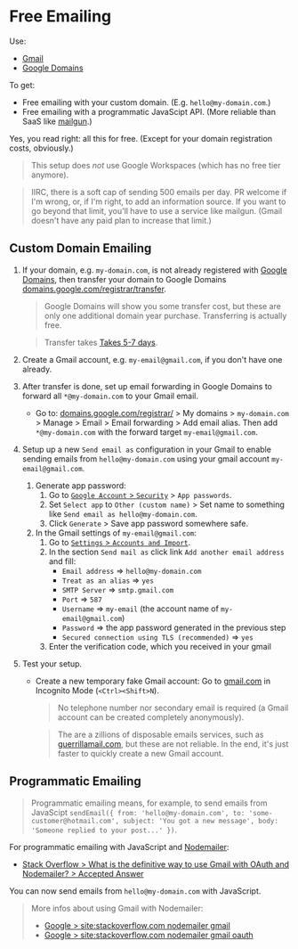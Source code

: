 # Free Emailing

Use:
 - [Gmail](https://gmail.com/)
 - [Google Domains](https://domains.google.com/)

To get:
 - Free emailing with your custom domain. (E.g. `hello@my-domain.com`.)
 - Free emailing with a programmatic JavaScipt API. (More reliable than SaaS like [mailgun](https://www.mailgun.com/).)

Yes, you read right: all this for free. (Except for your domain registration costs, obviously.)

> This setup does *not* use Google Workspaces (which has no free tier anymore).

> IIRC, there is a soft cap of sending 500 emails per day. PR welcome if I'm wrong, or, if I'm right, to add an information source.
> If you want to go beyond that limit, you'll have to use a service like mailgun. (Gmail doesn't have any paid plan to increase that limit.)

## Custom Domain Emailing

1. If your domain, e.g. `my-domain.com`, is not already registered with [Google Domains](https://domains.google.com/), then transfer your domain to Google Domains [domains.google.com/registrar/transfer](https://domains.google.com/registrar/transfer).
   > Google Domains will show you some transfer cost, but these are only one additional domain year purchase. Transferring is actually free.

   > Transfer takes [Takes 5-7 days](https://support.google.com/domains/answer/9003220?hl=en&ref_topic=9003137).
1. Create a Gmail account, e.g. `my-email@gmail.com`, if you don't have one already.
1. After transfer is done, set up email forwarding in Google Domains to forward all `*@my-domain.com` to your Gmail email.
   - Go to: [domains.google.com/registrar/](https://domains.google.com/registrar/) > My domains > `my-domain.com` > Manage > Email > Email forwarding > Add email alias. Then add `*@my-domain.com` with the forward target `my-email@gmail.com`.
1. Setup up a new `Send email as` configuration in your Gmail to enable sending emails from `hello@my-domain.com` using your gmail account `my-email@gmail.com`.
   1. Generate app password:
      1. Go to [`Google Account` > `Security`](https://myaccount.google.com/security?hl=en) > `App passwords`.
      1. Set `Select app` to `Other (custom name)` > Set name to something like `Send email as hello@my-domain.com`.
      1. Click `Generate` > Save app password somewhere safe.
   2. In the Gmail settings of `my-email@gmail.com`:
      1. Go to [`Settings` > `Accounts and Import`](https://mail.google.com/mail/u/0/#settings/accounts).
      1. In the section `Send mail as` click link `Add another email address` and fill:
         - `Email address` => `hello@my-domain.com`
         - `Treat as an alias` => `yes`
         - `SMTP Server` => `smtp.gmail.com`
         - `Port` => `587`
         - `Username` => `my-email` (the account name of `my-email@gmail.com`)
         - `Password` => the app password generated in the previous step
         - `Secured connection using TLS (recommended)` => `yes`
      1. Enter the verification code, which you received in your gmail
1. Test your setup.
   - Create a new temporary fake Gmail account: Go to [gmail.com](https://gmail.com) in Incognito Mode (`<Ctrl><Shift>N`).
     > No telephone number nor secondary email is required (a Gmail account can be created completely anonymously).

     > The are a zillions of disposable emails services, such as [guerrillamail.com](https://www.guerrillamail.com), but these are not reliable. In the end, it's just faster to quickly create a new Gmail account.


## Programmatic Emailing

> Programmatic emailing means, for example, to send emails from JavaScipt `sendEmail({ from: 'hello@my-domain.com', to: 'some-customer@hotmail.com', subject: 'You got a new message', body: 'Someone replied to your post...' })`.

For programmatic emailing with JavaScript and [Nodemailer](https://github.com/nodemailer/nodemailer):
 - [Stack Overflow > What is the definitive way to use Gmail with OAuth and Nodemailer? > Accepted Answer](https://stackoverflow.com/questions/51933601/what-is-the-definitive-way-to-use-gmail-with-oauth-and-nodemailer/51933602#51933602)

You can now send emails from `hello@my-domain.com` with JavaScript.

> More infos about using Gmail with Nodemailer:
> - [Google > site:stackoverflow.com nodemailer gmail](https://www.google.com/search?q=site%3Astackoverflow.com+nodemailer+gmail)
> - [Google > site:stackoverflow.com nodemailer gmail oauth](https://www.google.com/search?q=site%3Astackoverflow.com+nodemailer+gmail+oauth)

